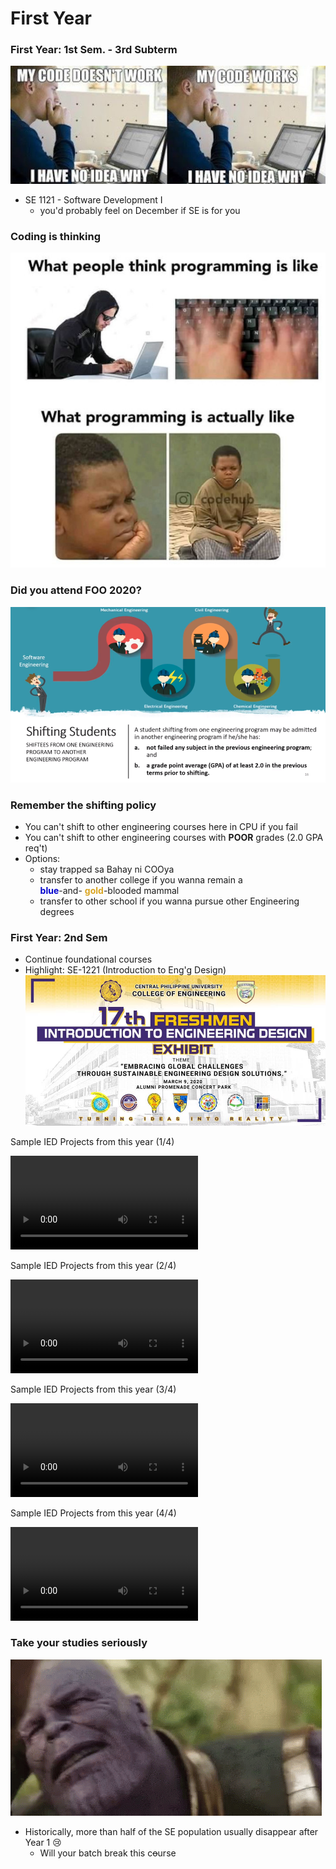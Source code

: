 First Year
==========



### First Year: 1st Sem. - 3rd Subterm

![code works](images/code.jpg)

* SE 1121 - Software Development I
  - you'd probably feel on December if SE is for you



### Coding is thinking

![thinking](images/think.jpg)



### Did you attend FOO 2020?

![shifting](images/shifting.png)



### Remember the shifting policy

- You can't shift to other engineering courses here in CPU if you fail
- You can't shift to other engineering courses with **POOR** grades (2.0 GPA req't)
- Options:
  * stay trapped sa Bahay ni COOya
  * transfer to another college if you wanna remain a  
    <span style="font-weight: bold; color: mediumblue">blue</span>-and-
    <span style="font-weight: bold; color: goldenrod">gold</span>-blooded mammal
  * transfer to other school if you wanna pursue other Engineering degrees



### First Year: 2nd Sem

- Continue foundational courses
- Highlight: SE-1221 (Introduction to Eng'g Design)
  ![ied](images/ied.jpg)



Sample IED Projects from this year (1/4)

<video src="media/recycler.mp4"></video>



Sample IED Projects from this year (2/4)

<video src="media/tiap.mp4"></video>



Sample IED Projects from this year (3/4)

<video src="media/foodify-demo-video.mp4"></video>



Sample IED Projects from this year (4/4)

<video src="media/FarmHub.mp4"></video>



### Take your studies seriously

![snap](images/thanos.gif)

* Historically, more than half of the SE population usually disappear after Year 1 😢
  - Will your batch break this c<del>o</del>urse
